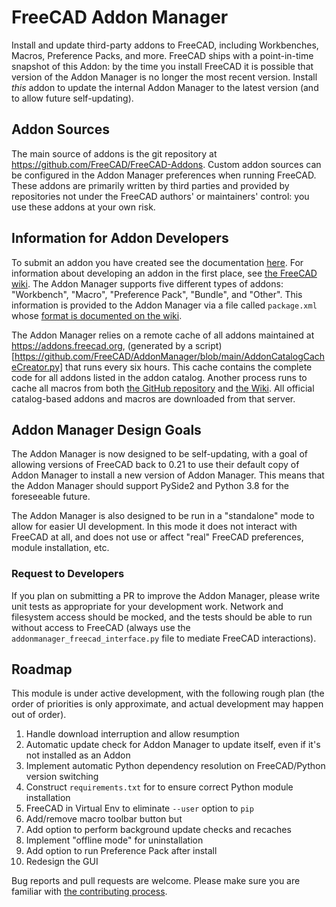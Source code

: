 # FreeCAD Addon Manager

Install and update third-party addons to FreeCAD, including Workbenches, Macros, Preference Packs, and more. FreeCAD
ships with a point-in-time snapshot of this Addon: by the time you install FreeCAD it is possible that version of the
Addon Manager is no longer the most recent version. Install *this* addon to update the internal Addon Manager to the
latest version (and to allow future self-updating).

## Addon Sources

The main source of addons is the git repository at https://github.com/FreeCAD/FreeCAD-Addons. Custom addon sources can
be configured in the Addon Manager preferences when running FreeCAD. These addons are primarily written by
third parties and provided by repositories not under the FreeCAD authors' or maintainers' control: you use these addons
at your own risk.

## Information for Addon Developers

To submit an addon you have created see the documentation [here](https://github.com/FreeCAD/FreeCAD-addons/blob/master/Documentation/Submission.md).
For information about developing an addon in the first place, see [the FreeCAD wiki](https://wiki.freecad.org/Workbench_creation#Distribution).
The Addon Manager supports five different types of addons: "Workbench", "Macro", "Preference Pack", "Bundle", and "Other". This
information is provided to the Addon Manager via a file called `package.xml` whose [format is documented on the wiki](https://wiki.freecad.org/Package_Metadata).

The Addon Manager relies on a remote cache of all addons maintained at https://addons.freecad.org,
(generated by a script)[https://github.com/FreeCAD/AddonManager/blob/main/AddonCatalogCacheCreator.py] that runs
every six hours. This cache contains the complete code for all addons listed in the addon catalog. Another
process runs to cache all macros from both [the GitHub repository](https://github.com/FreeCAD/FreeCAD-macros/) 
and [the Wiki](wiki.freecad.org/Macros_recipes). All official catalog-based addons and macros are downloaded from
that server.

## Addon Manager Design Goals

The Addon Manager is now designed to be self-updating, with a goal of allowing versions of FreeCAD back to 0.21 to
use their default copy of Addon Manager to install a new version of Addon Manager. This means that the Addon Manager
should support PySide2 and Python 3.8 for the foreseeable future.

The Addon Manager is also designed to be run in a "standalone" mode to allow for easier UI development. In this mode
it does not interact with FreeCAD at all, and does not use or affect "real" FreeCAD preferences, module installation,
etc.

### Request to Developers

If you plan on submitting a PR to improve the Addon Manager, please write unit tests as appropriate for your development
work. Network and filesystem access should be mocked, and the tests should be able to run without access to FreeCAD (always
use the `addonmanager_freecad_interface.py` file to mediate FreeCAD interactions).

## Roadmap

This module is under active development, with the following rough plan (the order of priorities is only approximate, 
and actual development may happen out of order).

1. Handle download interruption and allow resumption
2. Automatic update check for Addon Manager to update itself, even if it's not installed as an Addon
3. Implement automatic Python dependency resolution on FreeCAD/Python version switching
4. Construct `requirements.txt` for <depends> to ensure correct Python module installation
5. FreeCAD in Virtual Env to eliminate `--user` option to `pip`
6. Add/remove macro toolbar button but
7. Add option to perform background update checks and recaches
8. Implement "offline mode" for uninstallation
9. Add option to run Preference Pack after install
10. Redesign the GUI

Bug reports and pull requests are welcome. Please make sure you are familiar with 
[the contributing process](https://github.com/FreeCAD/FreeCAD/blob/main/CONTRIBUTING.md).
